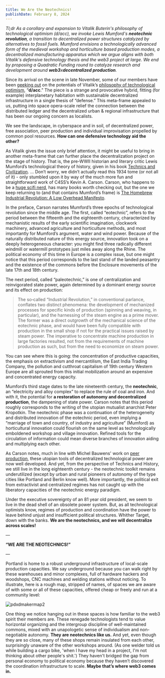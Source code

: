 ```yaml
---
title: We Are the Neotechnics!
publishDate: February 8, 2024
---
```


*Tl;dr* *As a corollary and expansion to Vitalik Buterin's philosophy of technological optimism (d/acc), we invoke Lewis Mumford's **neotechnic revolution**, a transition to decentralized power structures catalyzed by alternatives to fossil fuels. Mumford envisions a technologically advanced form of the medieval workshop and horticulture based production modes, a decentralized manufacturing apparatus which we argue aligns with both Vitalik's defensive technology thesis and the web3 project at large. We end by proposing a Quadratic Funding round to catalyze research and development around **web3**x**decentralized production**.*

Since its arrival on the scene in late November, some of our members have been [geeking out](https://d-acc-research-group.gitbook.io/d-acc-reading-group/) on the potentials of Vitalik’s [philosophy of technological optimism](https://vitalik.eth.limo/general/2023/11/27/techno_optimism.html), “**d/acc**.” The piece is a strange and provocative hybrid, fitting (for example) interplanetary habitation with sustainable decentralized infrastructure in a single thesis of “defense.” This meta-frame appealed to us, putting into space opera-scale relief the connection between the distributed ledger and the decentralized urban & regional infrastructure that has been our ongoing concern as localists.

We see the landscape, in cyberspace and in soil, of decentralized power, free association, peer production and individual improvisation propelled by common pool resources. **How can one defensive technology aid the other?**

As Vitalik gives the issue only brief attention, it might be useful to bring in another meta-frame that can further place the decentralization project on the stage of history. That is, the pre-WWII historian and literary critic Lewis Mumford’s technological theory of history, given in his book [Technics and Civilization](https://monoskop.org/images/f/fa/Mumford_Lewis_Technics_and_Civilization.pdf). … Don’t worry, we didn’t actually read this 1934 tome (or not all of it) - only stumbled upon it by way of the much more fun and straightforward work of C4SS’s Kevin A. Carson. Carson, who happens to be a [huge scifi nerd](https://www.youtube.com/watch?v=OgYEbjgpbr0&t=283s), has many books worth checking out, but the one we keep returning to (and that contains Mumford’s frame) is [The Homebrew Industrial Revolution: A Low Overhead Manifesto](https://kevinacarson.org/pdf/hir.pdf).

In the preface, Carson narrates Mumford’s three epochs of technological revolution since the middle age. The first, called “eotechnic”, refers to the period between the fifteenth and the eighteenth century, characterized by mechanistic results of the early scientific imagination, clockwork machinery, advanced agriculture and horticulture methods, and most importantly for Mumford’s argument, water and wind power. Because of the naturally distributed nature of this energy source, innovation took on a deeply heterogeneous character: you might find three radically different windmill or watermill prototypes just miles away along the Rhine. The political economy of this time in Europe is a complex issue, but one might notice that this period corresponds to the last stand of the landed peasantry and the existence of the commons before the Enclosure movements of the late 17th and 18th century.

The next period, called “paleotechnic,” is one of centralization and reinvigorated state power, again determined by a dominant energy source and its effect on production:

> The so‐called “Industrial Revolution,” in conventional parlance, conflates two distinct phenomena: the development of mechanized processes for specific kinds of production (spinning and weaving, in particular), and the harnessing of the steam engine as a prime mover. The former was a direct outgrowth of the mechanical science of the eotechnic phase, and would have been fully compatible with production in the small shop if not for the practical issues raised by steam power. The imperative to concentrate machine production in large factories resulted, not from the requirements of machine production as such, but from the need to economize on steam power.

You can see where this is going: the concentration of productive capacities, the emphasis on extractivism and mercantilism, the East India Trading Company, the pollution and cutthroat capitalism of 19th century Western Europe are all sprouted from this initial mobilization around an expensive and concentrated energy capacity.

Mumford’s third stage dates to the late nineteenth century, the **neotechnic**, an “electricity and alloy complex” to replace the rule of coal and iron. And with it, the potential for **a restoration of autonomy and decentralized production**, the dampening of state power. Carson notes that this period roughly corresponds to the writing of the utopian mutualist anarchist Peter Kropotkin. The neotechnic phase was a continuation of the heterogeneity and distributed innovation of the eotechnic period, even implying a “marriage of town and country, of industry and agriculture” (Mumford) as horticultural innovation could flourish on the same level as technologically emboldened workshop and village innovation. Refined tools for the circulation of information could mean diverse branches of innovation aiding and multiplying each other.

As Carson notes, much in line with Michel Bauwens' work on [peer production](https://wiki.p2pfoundation.net/Sources_of_P2P_Theory), these utopian tools of decentralized technological power are now well developed. And yet, from the perspective of Technics and History, we still live in the long eighteenth century - the neotechnic toolkit remains underutilized (except by urban and rural pioneers of autonomy of the type cities like Portland and Berlin know well). More importantly, the political exit from extractivist and centralized regimes has not caught up with the liberatory capacities of the neotechnic energy paradigm.

Under the executive sovereignty of an 81 year old president, we seem to live in the dead shell of an obsolete power system. But, as all technological optimists know, regimes of production and coordination have the power to leave behind unjust and insufficient political structures. Whither Target, down with the banks. **We are the neotechnics, and we will decentralize across scales!**

—

**“WE ARE THE NEOTECHNICS!”**

—

Portland is home to a robust underground infrastructure of local-scale production capacities. We say underground because you can walk right by these warehouses and minor complexes, full of hardware hackers and woodshops, CNC machines and welding stations without noticing. To illustrate, here is a rough map, stripped of names, of spaces we are aware of with some or all of these capacities, offered cheap or freely and run at a community level:

![pdxdmakermap2](https://hackmd.io/_uploads/SystE8q26.jpg)

One thing we notice hanging out in these spaces is how familiar to the web3 spirit their members are. These renegade technologists tend to value horizontal organizing and the intergroup discipline of well-maintained commons, mixed with an unapologetic sense of individualism and non-negotiable autonomy. **They are neotechnics like us.** And yet, even though they are so close, many of these shops remain insulated from each other, surprisingly unaware of the other workshops around. (As one welder told us while building a cargo bike, 'when I have my head in a project, I'm not thinking about other people's shit.') They haven't bridged the gap from personal economy to political economy because they haven’t discovered the coordination infrastructure to scale. **Maybe that’s where web3 comes in.**
